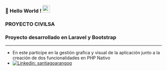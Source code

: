 ### 👋 Hello World !  <img src="https://github.com/TheDudeThatCode/TheDudeThatCode/blob/master/Assets/Earth.gif" width="24px">
### PROYECTO CIVILSA
### Proyecto desarrollado en Laravel y Bootstrap

---

- En este participe en la gestión grafica y visual de la aplicación junto a la creación de dos funcionalidades en PHP Nativo
- [![Linkedin: santiagoarangog](https://img.shields.io/badge/-Santiago%20Arango%20Gutierrez-blue?style=flat-square&logo=Linkedin&logoColor=white&link=https://www.linkedin.com/in/santiago-arango-gutierrez/)](https://www.linkedin.com/in/santiago-arango-gutierrez/)
